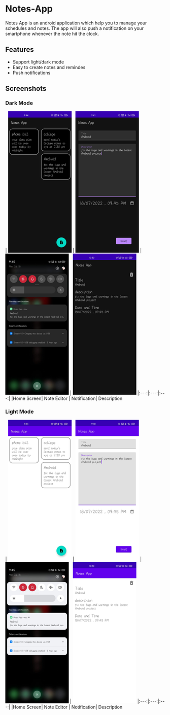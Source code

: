 
# Notes-App

Notes App is an android application which help you to manage your schedules and notes.
The app will also push a notification on your smartphone whenever the note hit the clock.


## Features

- Support light/dark mode
- Easy to create notes and remindes
- Push notifications

## Screenshots
### Dark Mode
| <img src="images/homeD.jpeg" width="200"/> | <img src="images/noteD.jpeg" width="200"/> | <img src="images/notificationD.jpeg" width="200"/> | <img src="images/descD.jpeg" width="200"/>
|:---:|:---:|:---:|
|Home Screen| Note Editor | Notification| Description

### Light Mode
| <img src="images/homeL.jpeg" width="200"/> | <img src="images/noteL.jpeg" width="200"/> | <img src="images/notificationL.jpeg" width="200"/> | <img src="images/descL.jpeg" width="200"/>
|:---:|:---:|:---:|
|Home Screen| Note Editor | Notification| Description

